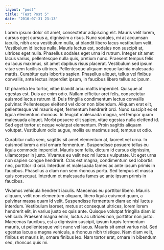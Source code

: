 ```yaml
---
layout: "post"
title: "Test Post 5"
date: "2016-07-31 23:13"
---
```

Lorem ipsum dolor sit amet, consectetur adipiscing elit. Mauris velit lorem, cursus eget cursus a, dignissim a risus. Nunc sodales, mi at accumsan iaculis, nibh arcu vestibulum nulla, at blandit libero lacus vestibulum velit. Vestibulum id lectus nulla. Mauris lectus est, sodales non suscipit at, ultrices eget nulla. Phasellus sodales eget urna id rutrum. Integer sit amet lacus varius, pellentesque nulla quis, pretium nunc. Praesent tempus felis eu lacus maximus, sit amet dapibus risus placerat. Vestibulum sed ipsum vitae sem facilisis ultrices. Pellentesque aliquam neque lacinia malesuada mattis. Curabitur quis lobortis sapien. Phasellus aliquet, tellus vel finibus convallis, ante lectus imperdiet ipsum, in faucibus libero tellus ac ipsum.

Ut pharetra leo tortor, vitae blandit arcu mattis imperdiet. Quisque at egestas est. Duis ac enim odio. Nullam efficitur orci felis, consectetur euismod lectus rutrum id. Duis fringilla condimentum lectus convallis pulvinar. Pellentesque eleifend vel dolor non bibendum. Aliquam erat elit, pellentesque vel mauris eget, fermentum hendrerit orci. Nunc suscipit ex et ligula elementum rhoncus. In feugiat malesuada magna, vel tempor quam malesuada aliquet. Morbi posuere elit sapien, vitae egestas nulla eleifend id. Sed eget tortor ut neque volutpat elementum. Proin sagittis aliquam volutpat. Vestibulum odio augue, mollis eu maximus sed, tempus ut odio.

Curabitur nulla sem, sagittis sit amet elementum at, laoreet vel urna. In euismod lorem a nisl ornare fermentum. Suspendisse posuere tellus eu ligula commodo imperdiet. Mauris sem felis, dictum id cursus dignissim, ullamcorper in justo. Vivamus eu velit nec mi luctus vulputate. Ut eget urna non sapien congue hendrerit. Cras est magna, condimentum sed lobortis nec, porttitor id orci. Interdum et malesuada fames ac ante ipsum primis in faucibus. Phasellus a diam non sem rhoncus porta. Sed tempus et massa quis consequat. Interdum et malesuada fames ac ante ipsum primis in faucibus.

Vivamus vehicula hendrerit iaculis. Maecenas eu porttitor libero. Mauris aliquam, velit non elementum aliquam, libero ligula euismod quam, a pulvinar massa quam id velit. Suspendisse fermentum diam ac nisl luctus interdum. Vestibulum laoreet, metus at consequat ultrices, lorem lorem hendrerit elit, in varius justo ex quis ante. Quisque volutpat fringilla diam id vehicula. Praesent magna enim, luctus ac ultrices non, porttitor non justo. Maecenas faucibus, est a dignissim suscipit, ipsum turpis fermentum mauris, ut pellentesque velit nunc vel lacus. Mauris sit amet varius nisl. Sed egestas lacus a magna vehicula, a rhoncus nibh tristique. Nam diam velit, finibus et mauris in, ornare finibus leo. Nam tortor erat, ornare in bibendum sed, rhoncus quis mi.
